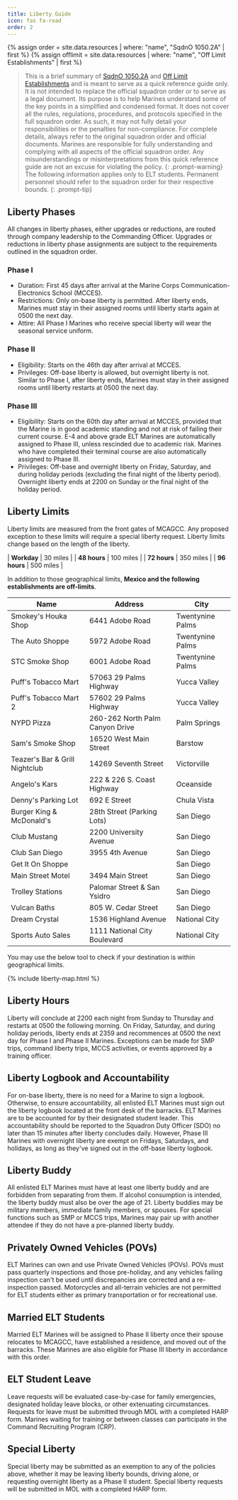 ```yaml
---
title: Liberty Guide
icon: fas fa-road
order: 2
---
```


{% assign order = site.data.resources | where: "name", "SqdnO 1050.2A" | first %}
{% assign offlimit = site.data.resources | where: "name", "Off Limit Establishments" | first %}
> This is a brief summary of <a href="{{ order.link | relative_url }}" target="_blank">SqdnO 1050.2A</a> and <a href="{{ offlimit.link | relative_url }}" target="_blank">Off Limit Establishments</a> and is meant to serve as a quick reference guide only. It is not intended to replace the official squadron order or to serve as a legal document. Its purpose is to help Marines understand some of the key points in a simplified and condensed format. It does not cover all the rules, regulations, procedures, and protocols specified in the full squadron order. As such, it may not fully detail your responsibilities or the penalties for non-compliance. For complete details, always refer to the original squadron order and official documents. Marines are responsible for fully understanding and complying with all aspects of the official squadron order. Any misunderstandings or misinterpretations from this quick reference guide are not an excuse for violating the policy.
{: .prompt-warning}
> The following information applies only to ELT students. Permanent personnel should refer to the squadron order for their respective bounds.
{: .prompt-tip}

## Liberty Phases

All changes in liberty phases, either upgrades or reductions, are routed through company leadership to the Commanding Officer. Upgrades or reductions in liberty phase assignments are subject to the requirements outlined in the squadron order.

### Phase I
* Duration: First 45 days after arrival at the Marine Corps Communication-Electronics School (MCCES).
* Restrictions: Only on-base liberty is permitted. After liberty ends, Marines must stay in their assigned rooms until liberty starts again at 0500 the next day.
* Attire: All Phase I Marines who receive special liberty will wear the seasonal service uniform.

### Phase II
* Eligibility: Starts on the 46th day after arrival at MCCES.
* Privileges: Off-base liberty is allowed, but overnight liberty is not. Similar to Phase I, after liberty ends, Marines must stay in their assigned rooms until liberty restarts at 0500 the next day.

### Phase III
* Eligibility: Starts on the 60th day after arrival at MCCES, provided that the Marine is in good academic standing and not at risk of failing their current course. E-4 and above grade ELT Marines are automatically assigned to Phase III, unless rescinded due to academic risk. Marines who have completed their terminal course are also automatically assigned to Phase III.
* Privileges: Off-base and overnight liberty on Friday, Saturday, and during holiday periods (excluding the final night of the liberty period). Overnight liberty ends at 2200 on Sunday or the final night of the holiday period.

## Liberty Limits

Liberty limits are measured from the front gates of MCAGCC. Any proposed exception to these limits will require a special liberty request. Liberty limits change based on the length of the liberty.

| **Workday**  | 30 miles  |
| **48 hours** | 100 miles |
| **72 hours** | 350 miles |
| **96 hours** | 500 miles |

In addition to those geographical limits, **Mexico and the following establishments are off-limits**.

| Name | Address | City |
| ---- | ------- | ---- |
| Smokey's Houka Shop | 6441 Adobe Road | Twentynine Palms |
| The Auto Shoppe | 5972 Adobe Road | Twentynine Palms |
| STC Smoke Shop | 6001 Adobe Road | Twentynine Palms |
| Puff's Tobacco Mart | 57063 29 Palms Highway | Yucca Valley |
| Puff's Tobacco Mart 2 | 57602 29 Palms Highway | Yucca Valley |
| NYPD Pizza | 260-262 North Palm Canyon Drive | Palm Springs |
| Sam's Smoke Shop | 16520 West Main Street | Barstow |
| Teazer's Bar & Grill Nightclub | 14269 Seventh Street | Victorville|
| Angelo's Kars | 222 & 226 S. Coast Highway | Oceanside |
| Denny's Parking Lot | 692 E Street | Chula Vista |
| Burger King & McDonald's | 28th Street (Parking Lots) | San Diego |
| Club Mustang | 2200 University Avenue | San Diego |
| Club San Diego | 3955 4th Avenue | San Diego |
| Get It On Shoppe | | San Diego |
| Main Street Motel | 3494 Main Street | San Diego |
| Trolley Stations | Palomar Street & San Ysidro | San Diego |
| Vulcan Baths | 805 W. Cedar Street | San Diego |
| Dream Crystal | 1536 Highland Avenue | National City |
| Sports Auto Sales | 1111 National City Boulevard | National City |

You may use the below tool to check if your destination is within geographical limits.

{% include liberty-map.html %}

## Liberty Hours

Liberty will conclude at 2200 each night from Sunday to Thursday and restarts at 0500 the following morning. On Friday, Saturday, and during holiday periods, liberty ends at 2359 and recommences at 0500 the next day for Phase I and Phase II Marines.
Exceptions can be made for SMP trips, command liberty trips, MCCS activities, or events approved by a training officer.

## Liberty Logbook and Accountability

For on-base liberty, there is no need for a Marine to sign a logbook. Otherwise, to ensure accountability, all enlisted ELT Marines must sign out the liberty logbook located at the front desk of the barracks.
ELT Marines are to be accounted for by their designated student leader. This accountability should be reported to the Squadron Duty Officer (SDO) no later than 15 minutes after liberty concludes daily. However, Phase III Marines with overnight liberty are exempt on Fridays, Saturdays, and holidays, as long as they've signed out in the off-base liberty logbook.

## Liberty Buddy

All enlisted ELT Marines must have at least one liberty buddy and are forbidden from separating from them. If alcohol consumption is intended, the liberty buddy must also be over the age of 21. Liberty buddies may be military members, immediate family members, or spouses. For special functions such as SMP or MCCS trips, Marines may pair up with another attendee if they do not have a pre-planned liberty buddy.

## Privately Owned Vehicles (POVs)

ELT Marines can own and use Private Owned Vehicles (POVs). POVs must pass quarterly inspections and those pre-holiday, and any vehicles failing inspection can't be used until discrepancies are corrected and a re-inspection passed. Motorcycles and all-terrain vehicles are not permitted for ELT students either as primary transportation or for recreational use.

## Married ELT Students

Married ELT Marines will be assigned to Phase II liberty once their spouse relocates to MCAGCC, have established a residence, and moved out of the barracks. These Marines are also eligible for Phase III liberty in accordance with this order.

## ELT Student Leave

Leave requests will be evaluated case-by-case for family emergencies, designated holiday leave blocks, or other extenuating circumstances. Requests for leave must be submitted through MOL with a completed HARP form. Marines waiting for training or between classes can participate in the Command Recruiting Program (CRP).

## Special Liberty

Special liberty may be submitted as an exemption to any of the policies above, whether it may be leaving liberty bounds, driving alone, or requesting overnight liberty as a Phase II student. Special liberty requests will be submitted in MOL with a completed HARP form.
